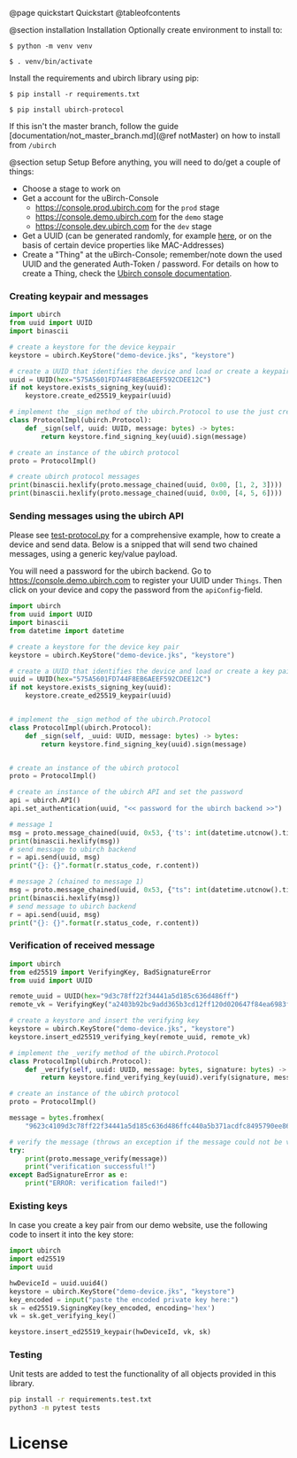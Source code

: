 @page quickstart Quickstart
@tableofcontents

<!-- These markdown files are supposed to be read only by doxygen. 
So don't wonder about the @ref - or similar statements
Please refer to the official documentation -->

@section installation Installation
Optionally create environment to install to:

`$ python -m venv venv`

`$ . venv/bin/activate`

Install the requirements and ubirch library using pip:

`$ pip install -r requirements.txt`

`$ pip install ubirch-protocol`

If this isn't the master branch, follow the guide [documentation/not_master_branch.md](@ref notMaster) on how to install from `/ubirch`

@section setup Setup
Before anything, you will need to do/get a couple of things:
- Choose a stage to work on
- Get a account for the uBirch-Console
  - https://console.prod.ubirch.com for the `prod` stage
  - https://console.demo.ubirch.com for the `demo` stage
  - https://console.dev.ubirch.com for the `dev` stage
- Get a UUID (can be generated randomly, for example [here](https://www.uuidgenerator.net/), or on the basis of certain device properties like MAC-Addresses)
- Create a "Thing" at the uBirch-Console; remember/note down the used UUID and the generated Auth-Token / password. For details on how to create a Thing, check the [Ubirch console documentation](https://developer.ubirch.com/console.html). 


### Creating keypair and messages
```python
import ubirch
from uuid import UUID
import binascii

# create a keystore for the device keypair
keystore = ubirch.KeyStore("demo-device.jks", "keystore")

# create a UUID that identifies the device and load or create a keypair
uuid = UUID(hex="575A5601FD744F8EB6AEEF592CDEE12C")
if not keystore.exists_signing_key(uuid):
    keystore.create_ed25519_keypair(uuid)

# implement the _sign method of the ubirch.Protocol to use the just created keys to sign the message
class ProtocolImpl(ubirch.Protocol):
    def _sign(self, uuid: UUID, message: bytes) -> bytes:
        return keystore.find_signing_key(uuid).sign(message)        

# create an instance of the ubirch protocol
proto = ProtocolImpl()

# create ubirch protocol messages
print(binascii.hexlify(proto.message_chained(uuid, 0x00, [1, 2, 3])))
print(binascii.hexlify(proto.message_chained(uuid, 0x00, [4, 5, 6])))
```
 
### Sending messages using the ubirch API

Please see [test-protocol.py](examples/test-protocol.py) for a comprehensive example, how to create a device and
send data. Below is a snipped that will send two chained messages, using a generic key/value payload.

You will need a password for the ubirch backend. Go to https://console.demo.ubirch.com to register your UUID 
under `Things`. Then click on your device and copy the password from the `apiConfig`-field.

```python
import ubirch
from uuid import UUID
import binascii
from datetime import datetime

# create a keystore for the device key pair
keystore = ubirch.KeyStore("demo-device.jks", "keystore")

# create a UUID that identifies the device and load or create a key pair
uuid = UUID(hex="575A5601FD744F8EB6AEEF592CDEE12C")
if not keystore.exists_signing_key(uuid):
    keystore.create_ed25519_keypair(uuid)


# implement the _sign method of the ubirch.Protocol
class ProtocolImpl(ubirch.Protocol):
    def _sign(self, _uuid: UUID, message: bytes) -> bytes:
        return keystore.find_signing_key(uuid).sign(message)


# create an instance of the ubirch protocol
proto = ProtocolImpl()

# create an instance of the ubirch API and set the password
api = ubirch.API()
api.set_authentication(uuid, "<< password for the ubirch backend >>")  # register your UUID at https://console.demo.ubirch.com and retrieve your password

# message 1
msg = proto.message_chained(uuid, 0x53, {'ts': int(datetime.utcnow().timestamp()), 'v': 99})
print(binascii.hexlify(msg))
# send message to ubirch backend
r = api.send(uuid, msg)
print("{}: {}".format(r.status_code, r.content))

# message 2 (chained to message 1)
msg = proto.message_chained(uuid, 0x53, {"ts": int(datetime.utcnow().timestamp()), "v": 100})
print(binascii.hexlify(msg))
# send message to ubirch backend
r = api.send(uuid, msg)
print("{}: {}".format(r.status_code, r.content))
```

### Verification of received message

```python
import ubirch
from ed25519 import VerifyingKey, BadSignatureError
from uuid import UUID

remote_uuid = UUID(hex="9d3c78ff22f34441a5d185c636d486ff")
remote_vk = VerifyingKey("a2403b92bc9add365b3cd12ff120d020647f84ea6983f98bc4c87e0f4be8cd66", encoding='hex')

# create a keystore and insert the verifying key
keystore = ubirch.KeyStore("demo-device.jks", "keystore")
keystore.insert_ed25519_verifying_key(remote_uuid, remote_vk)

# implement the _verify method of the ubirch.Protocol
class ProtocolImpl(ubirch.Protocol):
    def _verify(self, uuid: UUID, message: bytes, signature: bytes) -> dict:
        return keystore.find_verifying_key(uuid).verify(signature, message)

# create an instance of the ubirch protocol
proto = ProtocolImpl()

message = bytes.fromhex(
    "9623c4109d3c78ff22f34441a5d185c636d486ffc440a5b371acdfc8495790ee86802399585da50401b0d3c87f60946719338eb0283d36c0bac9b8a6a75a5385342e62932335da988b97c0ec211556db082e9f8478070081a76d657373616765bf796f7572207265717565737420686173206265656e207375626d6974746564c440c8529623a4c2335f7a8ae1eeea655768d2e9a0df141f481ced557c9dac7216e8f64ca9f6970fc6c1096ed49bcc6f7fa77d8f85d05bff5e1301588597edc9770e")

# verify the message (throws an exception if the message could not be verified)
try:
    print(proto.message_verify(message))
    print("verification successful!")
except BadSignatureError as e:
    print("ERROR: verification failed!")
```

### Existing keys

In case you create a key pair from our demo website, use the following code to insert it into the key store:

```python
import ubirch
import ed25519
import uuid

hwDeviceId = uuid.uuid4()
keystore = ubirch.KeyStore("demo-device.jks", "keystore")
key_encoded = input("paste the encoded private key here:")
sk = ed25519.SigningKey(key_encoded, encoding='hex')
vk = sk.get_verifying_key() 

keystore.insert_ed25519_keypair(hwDeviceId, vk, sk)
```

### Testing

Unit tests are added to test the functionality of all objects provided in this library.

```bash
pip install -r requirements.test.txt
python3 -m pytest tests
``` 
# License 



